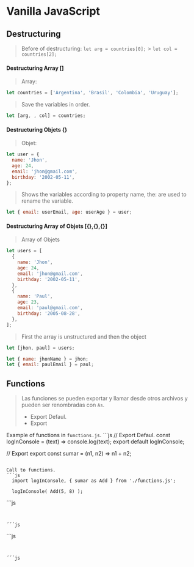# Vanilla JavaScript

## Destructuring

> Before of destructuring:
> `let arg = countries[0];` > `let col = countries[2];`

#### Destructuring Array []

> Array:

```js
let countries = ['Argentina', 'Brasil', 'Colombia', 'Uruguay'];
```

> Save the variables in order.

```js
let [arg, , col] = countries;
```

#### Destructuring Objets {}

> Objet:

```js
let user = {
  name: 'Jhon',
  age: 24,
  email: 'jhon@gmail.com',
  birthday: '2002-05-11',
};
```

> Shows the variables according to property name, the: are used to rename the variable.

```js
let { email: userEmail, age: userAge } = user;
```

#### Destructuring Array of Objets [{},{},{}]

> Array of Objets

```js
let users = [
  {
    name: 'Jhon',
    age: 24,
    email: 'jhon@gmail.com',
    birthday: '2002-05-11',
  },
  {
    name: 'Paul',
    age: 23,
    email: 'paul@gmail.com',
    birthday: '2005-08-28',
  },
];
```

> First the array is unstructured and then the object

```js
let [jhon, paul] = users;

let { name: jhonName } = jhon;
let { email: paulEmail } = paul;
```

## Functions

> Las funciones se pueden exportar y llamar desde otros archivos y pueden ser renombradas con `As`.
>
> - Export Defaul.
> - Export

Example of functions in `functions.js`.
´´´js
// Export Defaul.
const logInConsole = (text) => console.log(text);
export default logInConsole;

// Export
export const sumar = (n1, n2) => n1 + n2;

```

Call to functions.
´´´js
  import logInConsole, { sumar as Add } from './functions.js';

  logInConsole( Add(5, 8) );
```

´´´js

```


´´´js

```

´´´js

```


´´´js

```
